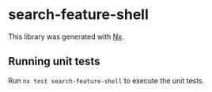 # search-feature-shell

This library was generated with [Nx](https://nx.dev).

## Running unit tests

Run `nx test search-feature-shell` to execute the unit tests.

